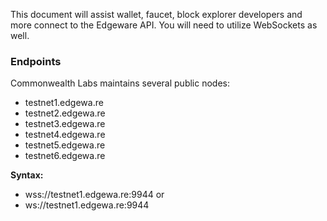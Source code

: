 This document will assist wallet, faucet, block explorer developers and more connect to the Edgeware API. You will need to utilize WebSockets as well.

### Endpoints
Commonwealth Labs maintains several public nodes:
* testnet1.edgewa.re
* testnet2.edgewa.re
* testnet3.edgewa.re
* testnet4.edgewa.re
* testnet5.edgewa.re
* testnet6.edgewa.re

**Syntax:**
* wss://testnet1.edgewa.re:9944
 or
* ws://testnet1.edgewa.re:9944

